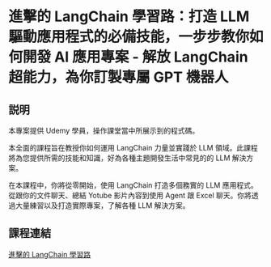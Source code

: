 # 進擊的 LangChain 學習路：打造 LLM 驅動應用程式的必備技能，一步步教你如何開發 AI 應用專案 - 解放 LangChain 超能力，為你訂製專屬 GPT 機器人

## 説明

本專案提供 Udemy 學員，操作課堂當中所展示到的程式碼。

本全面的課程旨在教授你如何運用 LangChain 力量並實踐於 LLM 領域。此課程將為您提供所需的技能和知識，好為各種主題開發生活中常見的的 LLM 解決方案。

在本課程中，你將從零開始，使用 LangChain 打造多個務實的 LLM 應用程式。從跟你的文件聊天、總結 Yotube 影片內容到使用 Agent 跟 Excel 聊天。你將透過大量練習以及打造實際專案，了解各種 LLM 解決方案。

## 課程連結

[進擊的 LangChain 學習路](https://www.udemy.com/course/langchain-llm-ai/?referralCode=AF37302BED44EB2E98FA)

